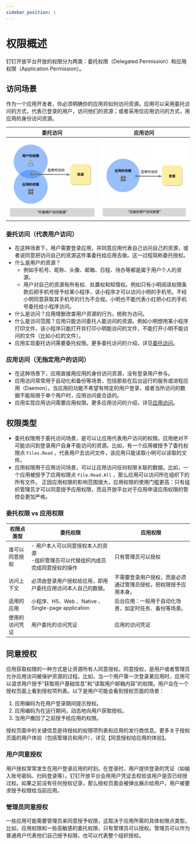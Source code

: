 ```yaml
---
sidebar_position: 1
---
```


# 权限概述
钉钉开放平台开放的权限分为两类：委托权限（Delegated Permission）和应用权限（Application Permission）。

## 访问场景
作为一个应用开发者，你必须明确你的应用将如何访问资源。应用可以采用委托访问的方式，代表已登录的用户，访问他们的资源；或者采用仅应用访问的方式，用应用的身份访问资源。

|                              委托访问                              |                               应用访问                               |
|:--------------------------------------------------------------:|:----------------------------------------------------------------:|
| ![委托访问简图](/img/learn/permission/delegated_access_overview.png) | ![应用访问简图](/img/learn/permission/application_access_overview.png) |


### 委托访问（代表用户访问）
* 在这种场景下，用户需要登录应用，并同意应用代表自己访问自己的资源，或者说同意把访问自己的资源这件事委托给应用去做。这一过程简称委托授权。
* 什么是用户的资源？
  * 例如手机号、昵称、头像、邮箱、日程、待办等都是属于用户个人的资源。
  * 用户对自己的资源有所有权、处置权和知情权。例如只有小明阅读权限条款后把手机号授予给某小程序，该小程序才可以访问小明的手机号。不经小明同意获取其手机号的行为不合规。小明也不能代表小红把小红的手机号委托给小程序访问。
* 什么是访问？应用增删改查用户资源的行为，统称为访问。
* 什么是访问范围？应用只能访问委托人能访问的资源。例如小明想用某小程序打印文件，该小程序只能打开并打印小明能访问的文件，不能打开小明不能访问的文件（比如小红的文件）。
* 应用实现委托访问需要委托权限。更多委托访问的介绍，详见[委托访问](/docs/learn/permission/intro/delegated_permission)。

### 应用访问（无指定用户的访问）
* 在这种场景下，应用直接用应用的身份访问资源，没有登录用户参与。
* 应用访问常常用于自动化和备份等场景，包括那些在后台运行的服务或进程应用（Daemon）。当应用的功能不希望有特定的用户登录，或者当所访问的数据不能局限于单个用户时，应用访问是合适的。
* 应用实现应用访问需要应用权限。更多应用访问的介绍，详见[应用访问](/docs/learn/permission/intro/application_permission)。

## 权限类型
* 委托权限用于委托访问场景，是可以让应用代表用户访问的权限。应用绝对不可能访问到登录用户自身不能访问的资源。比如，有一个应用被授予了委托权限点 `Files.Read` ，代表用户去访问文件，该应用只能读取小明可以读取的文件。
* 应用权限用于应用访问场景，可以让应用访问任何权限关联的数据。比如，一个应用被授予了应用权限点 `File.Read.All` ，那么应用可以访问所在组织下的所有文件。 
正因应用权限的影响范围很大，应用权限的使用门槛更高：只有组织管理员才可以同意授予应用权限，而且开放平台对于应用申请应用权限的管控会更加严格。

### 委托权限 vs 应用权限

| 权限点类型   | 委托权限                                           | 应用权限                             |
|---------|------------------------------------------------|----------------------------------|
| 谁可以同意授权 | - 用户本人可以同意授权本人的资源<br/>-组织管理员可以代替组织内成员完成同意授权的操作 | 只有管理员可以授权                        |
| 访问上下文   | 必须由登录用户授权给应用，即用户委托应用访问本人自己的数据。                 | 不需要登录用户授权，而是必须通过管理员授权，把权限授予应用本身。 |
| 适用的应用   | 小程序、H5、Web 、Native 、Single-page application    | 后台应用：一般用于自动化场景，如定时任务、备份等场景。      |
| 使用的访问凭证 | 用户委托的访问凭证                                      | 应用的访问凭证                          |


## 同意授权
应用获取权限的一种方式是让资源所有人同意授权。同意授权，是用户或者管理员允许应用访问被保护资源的过程。比如，当一个用户第一次登录某应用时，应用可以请求用户授予“获取用户基础信息”和“读取用户邮箱内容”的权限。用户会在一个授权页面上看到授权项列表。以下是用户可能会看到授权页面的场景：
1. 应用编码为在用户登录期间提示授权。 
2. 应用编码为在运行期间，动态地向用户获取授权。
3. 当用户撤回了之前授予给应用的权限。

授权页面中的关键信息是待授权的权限项列表和应用的发行商信息。更多关于授权页面的用户体验（包括管理员和用户），详见【同意授权给应用的体验】。

### 用户同意授权
用户授权常常发生在用户登录应用的时刻。在登录时，用户提供登录的凭证（如输入账号密码、扫码登录等）。钉钉开放平台会用用户凭证去校验该用户是否已经授过权。如果之前没有任何授权记录，那么授权页面会被弹出展示给用户，用户被要求授予权限给当前应用。
### 管理员同意授权
一些应用可能需要管理员来同意授予权限，这取决于应用所需的具体权限点类型。比如，应用权限和一些高敏感的委托权限，只有管理员可以授权。管理员可以作为普通用户代表他们自己授予权限，也可以代表整个组织授权。

